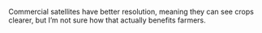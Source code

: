 Commercial satellites have better resolution, meaning they can see crops clearer, but I’m not sure how that actually benefits farmers.
